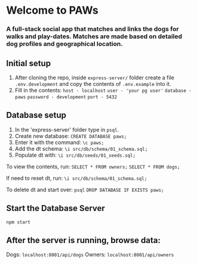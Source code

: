 # Welcome to PAWs

### A full-stack social app that matches and links the dogs for walks and play-dates. Matches are made based on detailed dog profiles and geographical location.

## Initial setup

1. After cloning the repo, inside ```express-server/``` folder
create a file ```.env.development``` and copy the contents of ```.env.example``` into it.
2. Fill in the contents: 
``` host - localhost ```
``` user - 'your pg user' ```
``` database - paws ```
``` password - development ```
``` port - 5432 ```

## Database setup

1. In the 'express-server' folder type in ```psql```.
2. Create new database:
 ``` CREATE DATABASE paws; ```
3. Enter it with the command:
 ``` \c paws; ```
4. Add the dt schema: 
 ``` \i src/db/schema/01_schema.sql; ```
5. Populate dt with: 
 ``` \i src/db/seeds/01_seeds.sql; ```

To view the contents, run: 
``` SELECT * FROM owners; ```
``` SELECT * FROM dogs; ```

If need to reset dt, run: 
``` \i src/db/schema/01_schema.sql; ```

To delete dt and start over: 
``` psql ```
``` DROP DATABASE IF EXISTS paws; ```

## Start the Database Server

``` npm start ```

## After the server is running, browse data:
Dogs:
```localhost:8001/api/dogs```
Owners:
```localhost:8001/api/owners```